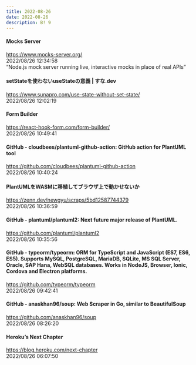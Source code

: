 ```yaml
---
title: 2022-08-26
date: 2022-08-26
description: B! 9
---
```


#### Mocks Server
https://www.mocks-server.org/<br>
2022/08/26 12:34:58<br>
“Node.js mock server running live, interactive mocks in place of real APIs”


#### setStateを使わないuseStateの意義 | すな.dev
https://www.sunapro.com/use-state-without-set-state/<br>
2022/08/26 12:02:19<br>


#### Form Builder
https://react-hook-form.com/form-builder/<br>
2022/08/26 10:49:41<br>


#### GitHub - cloudbees/plantuml-github-action: GitHub action for PlantUML tool
https://github.com/cloudbees/plantuml-github-action<br>
2022/08/26 10:40:24<br>


#### PlantUMLをWASMに移植してブラウザ上で動かせないか
https://zenn.dev/newgyu/scraps/5bd12587744379<br>
2022/08/26 10:36:59<br>


#### GitHub - plantuml/plantuml2: Next future major release of PlantUML.
https://github.com/plantuml/plantuml2<br>
2022/08/26 10:35:56<br>


#### GitHub - typeorm/typeorm: ORM for TypeScript and JavaScript (ES7, ES6, ES5). Supports MySQL, PostgreSQL, MariaDB, SQLite, MS SQL Server, Oracle, SAP Hana, WebSQL databases. Works in NodeJS, Browser, Ionic, Cordova and Electron platforms.
https://github.com/typeorm/typeorm<br>
2022/08/26 09:42:41<br>


#### GitHub - anaskhan96/soup: Web Scraper in Go, similar to BeautifulSoup
https://github.com/anaskhan96/soup<br>
2022/08/26 08:26:20<br>


#### Heroku’s Next Chapter
https://blog.heroku.com/next-chapter<br>
2022/08/26 06:07:50<br>


